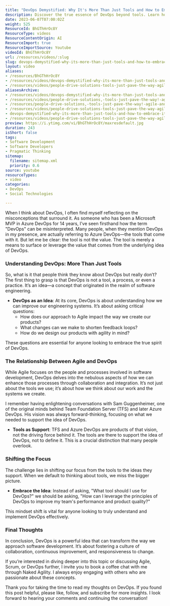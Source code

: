 ```yaml
---
title: "DevOps Demystified: Why It's More Than Just Tools and How to Embrace Its True Value"
description: Discover the true essence of DevOps beyond tools. Learn how to leverage its principles for enhanced collaboration and product quality in software development.
date: 2023-06-07T07:00:02Z
weight: 525
ResourceId: BhGThHrOc8Y
ResourceType: videos
ResourceContentOrigin: AI
ResourceImport: true
ResourceImportSource: Youtube
videoId: BhGThHrOc8Y
url: /resources/videos/:slug
slug: devops-demystified-why-its-more-than-just-tools-and-how-to-embrace-its-true-value
layout: video
aliases:
- /resources/BhGThHrOc8Y
- /resources/videos/devops-demystified-why-its-more-than-just-tools-and-how-to-embrace-its-true-value
- /resources/videos/people-drive-solutions-tools-just-pave-the-way-agile-and-devops-are-about-people-not-tools
aliasesArchive:
- /resources/videos/devops-demystified-why-its-more-than-just-tools-and-how-to-embrace-its-true-value
- /resources/videos/people-drive-solutions,-tools-just-pave-the-way!-agile-and-devops-are-about-people,-not-tools-
- /resources/people-drive-solutions,-tools-just-pave-the-way!-agile-and-devops-are-about-people,-not-tools-
- /resources/videos/people-drive-solutions-tools-just-pave-the-way-agile-and-devops-are-about-people-not-tools-
- devops-demystified-why-its-more-than-just-tools-and-how-to-embrace-its-true-value
- /resources/videos/people-drive-solutions-tools-just-pave-the-way-agile-and-devops-are-about-people-not-tools
preview: https://i.ytimg.com/vi/BhGThHrOc8Y/maxresdefault.jpg
duration: 243
isShort: false
tags:
- Software Development
- Software Developers
- Pragmatic Thinking
sitemap:
  filename: sitemap.xml
  priority: 0.6
source: youtube
resourceTypes:
- video
categories:
- DevOps
- Social Technologies

---
```

When I think about DevOps, I often find myself reflecting on the misconceptions that surround it. As someone who has been a Microsoft MVP in Azure DevOps for 14 years, I’ve seen firsthand how the term "DevOps" can be misinterpreted. Many people, when they mention DevOps in my presence, are actually referring to Azure DevOps—the tools that come with it. But let me be clear: the tool is not the value. The tool is merely a means to surface or leverage the value that comes from the underlying idea of DevOps.

### Understanding DevOps: More Than Just Tools

So, what is it that people think they know about DevOps but really don’t? The first thing to grasp is that DevOps is not a tool, a process, or even a practice. It’s an idea—a concept that originated in the realm of software engineering. 

- **DevOps as an Idea**: At its core, DevOps is about understanding how we can improve our engineering systems. It’s about asking critical questions:
  - How does our approach to Agile impact the way we create our products?
  - What changes can we make to shorten feedback loops?
  - How do we design our products with agility in mind?

These questions are essential for anyone looking to embrace the true spirit of DevOps.

### The Relationship Between Agile and DevOps

While Agile focuses on the people and processes involved in software development, DevOps delves into the nebulous aspects of how we can enhance those processes through collaboration and integration. It’s not just about the tools we use; it’s about how we think about our work and the systems we create.

I remember having enlightening conversations with Sam Guggenheimer, one of the original minds behind Team Foundation Server (TFS) and later Azure DevOps. His vision was always forward-thinking, focusing on what we needed to support the idea of DevOps. 

- **Tools as Support**: TFS and Azure DevOps are products of that vision, not the driving force behind it. The tools are there to support the idea of DevOps, not to define it. This is a crucial distinction that many people overlook.

### Shifting the Focus

The challenge lies in shifting our focus from the tools to the ideas they support. When we default to thinking about tools, we miss the bigger picture. 

- **Embrace the Idea**: Instead of asking, "What tool should I use for DevOps?" we should be asking, "How can I leverage the principles of DevOps to improve my team's performance and product quality?"

This mindset shift is vital for anyone looking to truly understand and implement DevOps effectively.

### Final Thoughts

In conclusion, DevOps is a powerful idea that can transform the way we approach software development. It’s about fostering a culture of collaboration, continuous improvement, and responsiveness to change. 

If you’re interested in diving deeper into this topic or discussing Agile, Scrum, or DevOps further, I invite you to book a coffee chat with me through Naked Agility. I always enjoy engaging with others who are passionate about these concepts.

Thank you for taking the time to read my thoughts on DevOps. If you found this post helpful, please like, follow, and subscribe for more insights. I look forward to hearing your comments and continuing the conversation!
